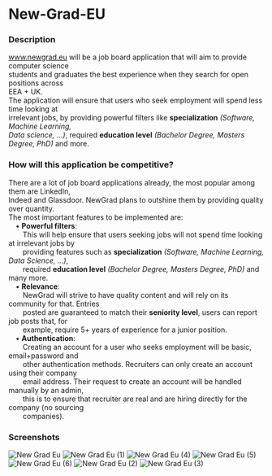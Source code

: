 # New-Grad-EU

### Description ###
www.newgrad.eu will be a job board application that will aim to provide computer science\
students and graduates the best experience when they search for open positions across\
EEA + UK.\
The application will ensure that users who seek employment will spend less time looking at\
irrelevant jobs, by providing powerful filters like **specialization** *(Software, Machine Learning,\
Data science, ...)*, required **education level** *(Bachelor Degree, Masters Degree, PhD)* and more.

### How will this application be competitive? ###

There are a lot of job board applications already, the most popular among them are LinkedIn,\
Indeed and Glassdoor. NewGrad plans to outshine them by providing quality over quantity.\
The most important features to be implemented are:\
&emsp;• **Powerful filters**:\
&emsp;&emsp;This will help ensure that users seeking jobs will not spend time
looking at irrelevant jobs by\
&emsp;&emsp;providing features such as **specialization** *(Software, Machine Learning, Data Science, ...)*,\
&emsp;&emsp;required **education level** *(Bachelor Degree, Masters Degree, PhD)* and many more.\
&emsp;• **Relevance**:\
&emsp;&emsp;NewGrad will strive to have quality content and will rely on its community for that. Entries\
&emsp;&emsp;posted are guaranteed to match their **seniority level**, users can report job posts that, for\
&emsp;&emsp;example, require 5+ years of experience for a junior position.\
&emsp;• **Authentication**:\
&emsp;&emsp;Creating an account for a user who seeks employment will be basic, email+password and\
&emsp;&emsp;other authentication methods. Recruiters can only create an account using their company\
&emsp;&emsp;email address. Their request to create an account will be handled manually by an admin,\
&emsp;&emsp;this is to ensure that recruiter are real and are hiring directly for the company (no sourcing\
&emsp;&emsp;companies).

### Screenshots

![New Grad Eu](https://user-images.githubusercontent.com/64581539/192791932-35bac2ca-26e5-416e-9d0c-3a0469bc8231.png)
![New Grad Eu (1)](https://user-images.githubusercontent.com/64581539/192791949-a21dcf08-00ff-45ae-a9aa-a9fe10ddda60.png)
![New Grad Eu (4)](https://user-images.githubusercontent.com/64581539/192792035-f9ac4776-f074-42fd-b36e-4ce3d9a4b978.png)
![New Grad Eu (5)](https://user-images.githubusercontent.com/64581539/192792054-c91e9b1f-dc12-4430-955e-007fae3b1230.png)
![New Grad Eu (6)](https://user-images.githubusercontent.com/64581539/192792066-4b7cd7b2-2c88-463e-bd83-a6aa59acca7a.png)
![New Grad Eu (2)](https://user-images.githubusercontent.com/64581539/192792085-0ff4ec15-e1e1-4af9-a5b5-83ea58f22bfd.png)
![New Grad Eu (3)](https://user-images.githubusercontent.com/64581539/192792094-06ffbb34-7bc7-462d-998a-929473d02251.png)
